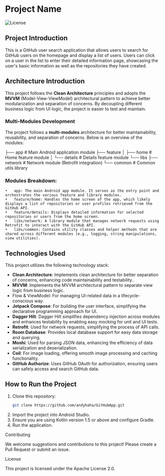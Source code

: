 # Project Name

![License](https://img.shields.io/badge/license-Apache%202.0-brightgreen)

## Project Introduction

This is a GitHub user search application that allows users to search for GitHub users on the homepage and display a list of users. Users can click on a user in the list to enter their detailed information page, showcasing the user's basic information as well as the repositories they have created.

## Architecture Introduction

This project follows the **Clean Architecture** principles and adopts the **MVVM** (Model-View-ViewModel) architectural pattern to achieve better modularization and separation of concerns. By decoupling different business logic from UI logic, the project is easier to test and maintain.

### Multi-Modules Development

The project follows a **multi-modules** architecture for better maintainability, reusability, and separation of concerns. Below is an overview of the modules:

├── app               # Main Android application module
├── feature
│   ├── home          # Home feature module
│   └── details       # Details feature module
└── libs
    ├── network       # Network module (Retrofit integration)
    └── common        # Common utils library

### Modules Breakdown:

	•	app: The main Android app module. It serves as the entry point and orchestrates the various feature and library modules.
	•	feature/home: Handles the home screen of the app, which likely displays a list of repositories or user profiles retrieved from the GitHub API.
	•	feature/details: Displays detailed information for selected repositories or users from the home screen.
	•	libs/network: A library module that manages network requests using Retrofit to interact with the GitHub API.
	•	libs/common: Contains utility classes and helper methods that are shared across different modules (e.g., logging, string manipulations, view utilities).

## Technologies Used

This project utilizes the following technology stack:

- **Clean Architecture**: Implements clean architecture for better separation of concerns, enhancing code maintainability and testability..
- **MVVM**: Implements the MVVM architectural pattern to separate view logic from business logic.
- Flow & ViewModel: For managing UI-related data in a lifecycle-conscious way.
- **Jetpack Compose**: For building the user interface, simplifying the declarative programming approach for UI.
- **Dagger Hilt**: Dagger Hilt simplifies dependency injection across modules and enhances testability by enabling easy mocking for unit and UI tests.
- **Retrofit**: Used for network requests, simplifying the process of API calls.
- **Room Database**: Provides local database support for easy data storage and querying.
- **Moshi**: Used for parsing JSON data, enhancing the efficiency of data serialization and deserialization.
- **Coil**: For image loading, offering smooth image processing and caching functionality.
- **GitHub Authorize**: Uses GitHub OAuth for authorization, ensuring users can safely access and search GitHub data.

## How to Run the Project

1. Clone this repository:
   ```bash
   git clone https://github.com/andyhaha/GitHubApp.git

2.	Import the project into Android Studio.
3.	Ensure you are using Kotlin version 1.5 or above and configure Gradle.
4.	Run the application.

Contributing

We welcome suggestions and contributions to this project! Please create a Pull Request or submit an issue.

License

This project is licensed under the Apache License 2.0.
